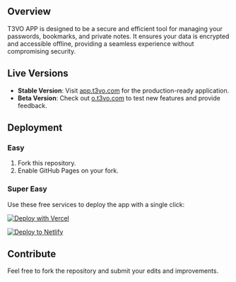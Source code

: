  ## Overview

T3VO APP is designed to be a secure and efficient tool for managing your passwords, bookmarks, and private notes. It ensures your data is encrypted and accessible offline, providing a seamless experience without compromising security.

## Live Versions

- **Stable Version**: Visit [app.t3vo.com](https://app.t3vo.com) for the production-ready application.
- **Beta Version**: Check out [o.t3vo.com](https://o.t3vo.com) to test new features and provide feedback.

## Deployment

### Easy

1. Fork this repository.
2. Enable GitHub Pages on your fork.

### Super Easy

Use these free services to deploy the app with a single click:

[![Deploy with Vercel](https://vercel.com/button)](https://vercel.com/new/clone?repository-url=https://github.com/t3volabs/t3vo-app/tree/stable)

[![Deploy to Netlify](https://www.netlify.com/img/deploy/button.svg)](https://app.netlify.com/start/deploy?repository=https://github.com/t3volabs/t3vo-app&branch=stable)

## Contribute

Feel free to fork the repository and submit your edits and improvements.

